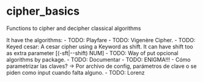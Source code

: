 # cipher_basics
Functions to cipher and decipher classical algorithms

It have the algorithms:
    - TODO: Playfare
    - TODO: Vigenère Cipher.
    - TODO: Keyed cesar: A cesar cipher using a Keyword as shift. It can have shift too as extra parameter [(-sft|--shift) NUM]
    - TODO: Way of put opcional algorithms by package.
    - TODO: Documentar
    - TODO: ENIGMA!!!
        - Cómo parametrizar las claves? -> Por archivo de config, parámetros de clave o se piden como input cuando falta alguno.
    - TODO: Lorenz
    